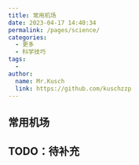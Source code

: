 ```yaml
---
title: 常用机场
date: 2023-04-17 14:40:34
permalink: /pages/science/
categories:
  - 更多
  - 科学技巧
tags:
  - 
author: 
  name: Mr.Kusch
  link: https://github.com/kuschzzp
---
```

## 常用机场

## TODO：待补充